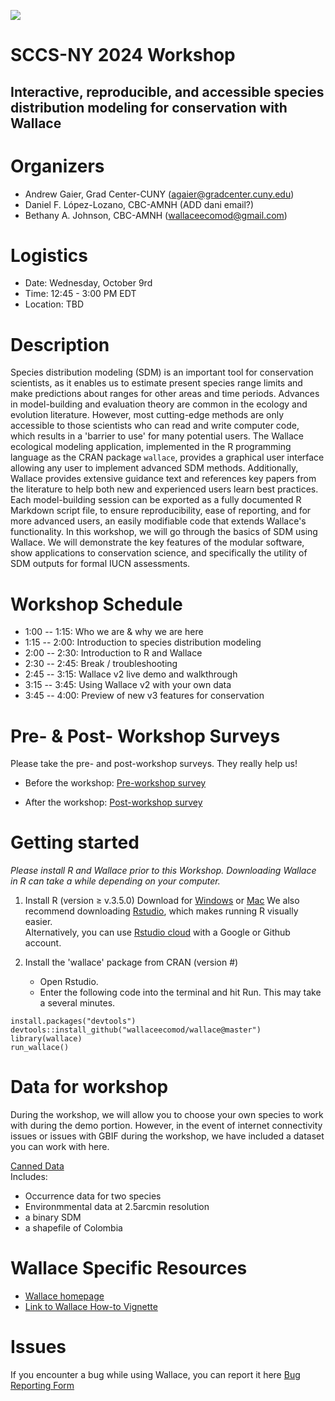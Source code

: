 ![](logo.png)

# SCCS-NY 2024 Workshop 

## Interactive, reproducible, and accessible species distribution modeling for conservation with Wallace

# Organizers

-   Andrew Gaier, Grad Center-CUNY (agaier@gradcenter.cuny.edu)
-   Daniel F. López-Lozano, CBC-AMNH (ADD dani email?)
-   Bethany A. Johnson, CBC-AMNH (wallaceecomod@gmail.com)

# Logistics

-   Date: Wednesday, October 9rd
-   Time: 12:45 - 3:00 PM EDT
-   Location: TBD

# Description

Species distribution modeling (SDM) is an important tool for conservation scientists, as it enables us to estimate present species range limits and make predictions about ranges for other areas and time periods. Advances in model-building and evaluation theory are common in the ecology and evolution literature. However, most cutting-edge methods are only accessible to those scientists who can read and write computer code, which results in a 'barrier to use' for many potential users. The Wallace ecological modeling application, implemented in the R programming language as the CRAN package `wallace`, provides a graphical user interface allowing any user to implement advanced SDM methods. Additionally, Wallace provides extensive guidance text and references key papers from the literature to help both new and experienced users learn best practices. Each model-building session can be exported as a fully documented R Markdown script file, to ensure reproducibility, ease of reporting, and for more advanced users, an easily modifiable code that extends Wallace's functionality. In this workshop, we will go through the basics of SDM using Wallace. We will demonstrate the key features of the modular software, show applications to conservation science, and specifically the utility of SDM outputs for formal IUCN assessments.

# Workshop Schedule

-   1:00 -- 1:15: Who we are & why we are here
-   1:15 -- 2:00: Introduction to species distribution modeling
-   2:00 -- 2:30: Introduction to R and Wallace
-   2:30 -- 2:45: Break / troubleshooting
-   2:45 -- 3:15: Wallace v2 live demo and walkthrough
-   3:15 -- 3:45: Using Wallace v2 with your own data
-   3:45 -- 4:00: Preview of new v3 features for conservation

# Pre- & Post- Workshop Surveys

Please take the pre- and post-workshop surveys. They really help us!

-   Before the workshop: <a href="https://forms.gle/4X7vY9yRSoLHZnkB6" target="_blank">Pre-workshop survey</a>

-   After the workshop: <a href="https://forms.gle/BoRWuHBQW1zg2tjK8" target="_blank">Post-workshop survey</a>

# Getting started

*Please install R and Wallace prior to this Workshop. Downloading Wallace in R can take a while depending on your computer.*

1.  Install R (version ≥ v.3.5.0) Download for <a href="https://cran.r-project.org/bin/windows/base/" target="_blank">Windows</a> or <a href="https://cran.r-project.org/bin/macosx/" target="_blank">Mac</a> We also recommend downloading <a href="https://www.rstudio.com/products/rstudio/download/#download" target="_blank">Rstudio</a>, which makes running R visually easier.\
    Alternatively, you can use <a href="https://rstudio.cloud/" target="_blank">Rstudio cloud</a> with a Google or Github account.

2.  Install the 'wallace' package from CRAN (version \#)

    -   Open Rstudio.
    -   Enter the following code into the terminal and hit Run.
This may take a several minutes.  

```
install.packages("devtools")  
devtools::install_github("wallaceecomod/wallace@master")  
library(wallace)  
run_wallace()  
```

# Data for workshop
During the workshop, we will allow you to choose your own species to work with during the demo portion. However, in the event of internet connectivity issues or issues with GBIF during the workshop, we have included a dataset you can work with here.

<a href="https://drive.google.com/drive/folders/1oqBpCfFLlUUAMtg_63JUX5jpfGgdnw20?usp=sharing" target="_blank">Canned Data</a>  
Includes:  
- Occurrence data for two species  
- Environmmental data at 2.5arcmin resolution  
- a binary SDM  
- a shapefile of Colombia  

# Wallace Specific Resources

-   <a href="https://wallaceecomod.github.io/" target="_blank">Wallace homepage</a>
-   <a href="https://wallaceecomod.github.io/wallace/articles/tutorial-v2.html" target="_blank">Link to Wallace How-to Vignette</a>

# Issues

If you encounter a bug while using Wallace, you can report it here <a href="https://forms.gle/QWbPup6FxNZTqzjY6" target="_blank">Bug Reporting Form</a>


